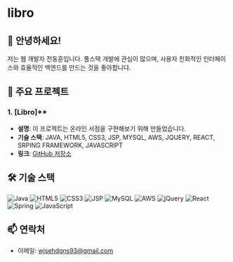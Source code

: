 # libro
## 👋 안녕하세요!
저는 웹 개발자 전동훈입니다. 풀스택 개발에 관심이 많으며, 사용자 친화적인 인터페이스와 효율적인 백엔드를 만드는 것을 좋아합니다.

## 🚀 주요 프로젝트
### 1. [Libro]**
- **설명**: 이 프로젝트는 온라인 서점을 구현해보기 위해 만들었습니다.
- **기술 스택**: JAVA, HTML5, CSS3, JSP, MYSQL, AWS, JQUERY, REACT, SRPING FRAMEWORK, JAVASCRIPT
- **링크**: [GitHub 저장소]((https://github.com/donghoonCteam/libro/tree/main))

## 🛠 기술 스택
![Java](https://img.shields.io/badge/Java-007396?style=flat&logo=Java&logoColor=white)
![HTML5](https://img.shields.io/badge/HTML5-E34F26?style=flat&logo=HTML5&logoColor=white)
![CSS3](https://img.shields.io/badge/CSS3-1572B6?style=flat&logo=CSS3&logoColor=white)
![JSP](https://img.shields.io/badge/JSP-007396?style=flat&logo=Java&logoColor=white)
![MySQL](https://img.shields.io/badge/MySQL-4479A1?style=flat&logo=MySQL&logoColor=white)
![AWS](https://img.shields.io/badge/AWS-232F3E?style=flat&logo=Amazon-AWS&logoColor=white)
![jQuery](https://img.shields.io/badge/jQuery-0769AD?style=flat&logo=jQuery&logoColor=white)
![React](https://img.shields.io/badge/React-61DAFB?style=flat&logo=React&logoColor=black)
![Spring](https://img.shields.io/badge/Spring-6DB33F?style=flat&logo=Spring&logoColor=white)
![JavaScript](https://img.shields.io/badge/JavaScript-F7DF1E?style=flat&logo=JavaScript&logoColor=black)

## 📫 연락처
- 이메일: wjsehdgns93@gmail.com

